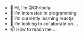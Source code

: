 - 👋 Hi, I’m @Chribela
- 👀 I’m interested in programming
- 🌱 I’m currently learning reactjs
- 💞️ I’m looking to collaborate on ...
- 📫 How to reach me ...

<!---
Chribela/Chribela is a ✨ special ✨ repository because its `README.md` (this file) appears on your GitHub profile.
You can click the Preview link to take a look at your changes.
--->
